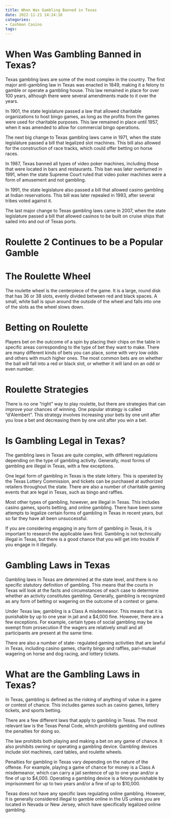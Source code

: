 ```yaml
---
title: When Was Gambling Banned in Texas
date: 2022-11-21 14:24:16
categories:
- Cashman Casino
tags:
---
```



#  When Was Gambling Banned in Texas?

Texas gambling laws are some of the most complex in the country. The first major anti-gambling law in Texas was enacted in 1849, making it a felony to gamble or operate a gambling house. This law remained in place for over 100 years, although there were several amendments made to it over the years.

In 1901, the state legislature passed a law that allowed charitable organizations to host bingo games, as long as the profits from the games were used for charitable purposes. This law remained in place until 1957, when it was amended to allow for commercial bingo operations.

The next big change to Texas gambling laws came in 1971, when the state legislature passed a bill that legalized slot machines. This bill also allowed for the construction of race tracks, which could offer betting on horse races.

In 1987, Texas banned all types of video poker machines, including those that were located in bars and restaurants. This ban was later overturned in 1991, when the state Supreme Court ruled that video poker machines were a form of amusement and not gambling.

In 1991, the state legislature also passed a bill that allowed casino gambling at Indian reservations. This bill was later repealed in 1993, after several tribes voted against it.

The last major change to Texas gambling laws came in 2007, when the state legislature passed a bill that allowed casinos to be built on cruise ships that sailed into and out of Texas ports.

#  Roulette 2 Continues to be a Popular Gamble

# The Roulette Wheel

The roulette wheel is the centerpiece of the game. It is a large, round disk that has 36 or 38 slots, evenly divided between red and black spaces. A small, white ball is spun around the outside of the wheel and falls into one of the slots as the wheel slows down.

# Betting on Roulette

Players bet on the outcome of a spin by placing their chips on the table in specific areas corresponding to the type of bet they want to make. There are many different kinds of bets you can place, some with very low odds and others with much higher ones. The most common bets are on whether the ball will fall into a red or black slot, or whether it will land on an odd or even number.

# Roulette Strategies

There is no one “right” way to play roulette, but there are strategies that can improve your chances of winning. One popular strategy is called “d'Alembert”. This strategy involves increasing your bets by one unit after you lose a bet and decreasing them by one unit after you win a bet.

#  Is Gambling Legal in Texas?

The gambling laws in Texas are quite complex, with different regulations depending on the type of gambling activity. Generally, most forms of gambling are illegal in Texas, with a few exceptions.

One legal form of gambling in Texas is the state lottery. This is operated by the Texas Lottery Commission, and tickets can be purchased at authorized retailers throughout the state. There are also a number of charitable gaming events that are legal in Texas, such as bingo and raffles.

Most other types of gambling, however, are illegal in Texas. This includes casino games, sports betting, and online gambling. There have been some attempts to legalize certain forms of gambling in Texas in recent years, but so far they have all been unsuccessful.

If you are considering engaging in any form of gambling in Texas, it is important to research the applicable laws first. Gambling is not technically illegal in Texas, but there is a good chance that you will get into trouble if you engage in it illegally.

#  Gambling Laws in Texas

Gambling laws in Texas are determined at the state level, and there is no specific statutory definition of gambling. This means that the courts in Texas will look at the facts and circumstances of each case to determine whether an activity constitutes gambling. Generally, gambling is recognized as any form of betting or wagering on the outcome of a contest or game.

Under Texas law, gambling is a Class A misdemeanor. This means that it is punishable by up to one year in jail and a $4,000 fine. However, there are a few exceptions. For example, certain types of social gambling may be exempt from prosecution if the wagers are relatively small and all participants are present at the same time.

There are also a number of state- regulated gaming activities that are lawful in Texas, including casino games, charity bingo and raffles, pari-mutuel wagering on horse and dog racing, and lottery tickets.

#  What are the Gambling Laws in Texas?

In Texas, gambling is defined as the risking of anything of value in a game or contest of chance. This includes games such as casino games, lottery tickets, and sports betting.

There are a few different laws that apply to gambling in Texas. The most relevant law is the Texas Penal Code, which prohibits gambling and outlines the penalties for doing so.

The law prohibits both playing and making a bet on any game of chance. It also prohibits owning or operating a gambling device. Gambling devices include slot machines, card tables, and roulette wheels.

Penalties for gambling in Texas vary depending on the nature of the offense. For example, playing a game of chance for money is a Class A misdemeanor, which can carry a jail sentence of up to one year and/or a fine of up to $4,000. Operating a gambling device is a felony punishable by imprisonment for up to two years and/or a fine of up to $10,000.

Texas does not have any specific laws regulating online gambling. However, it is generally considered illegal to gamble online in the US unless you are located in Nevada or New Jersey, which have specifically legalized online gambling.